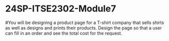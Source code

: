 # 24SP-ITSE2302-Module7
#You will be designing a product page for a T-shirt company that sells shirts as well as designs and prints their products. Design the page so that a user can fill in an order and see the total cost for the request.
